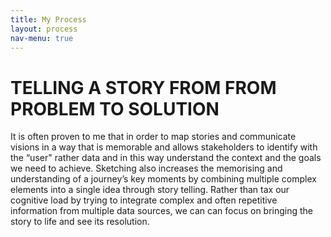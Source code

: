 ```yaml
---
title: My Process
layout: process
nav-menu: true
---
```


#  TELLING A STORY FROM FROM PROBLEM TO SOLUTION


It is often proven to me that in order to map stories and communicate visions in a way that is memorable and allows stakeholders to identify with the “user" rather data  and in this way understand the context and the goals we need to achieve. Sketching also increases the memorising and understanding of a journey’s key moments by combining multiple complex elements into a single idea through story telling. Rather than tax our cognitive load by trying to integrate complex and often repetitive information from multiple data sources, we can can focus on bringing the story to life and see its resolution. 
